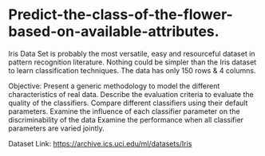 # Predict-the-class-of-the-flower-based-on-available-attributes.
Iris Data Set is probably the most versatile, easy and resourceful dataset in pattern recognition literature.
Nothing could be simpler than the Iris dataset to learn classification techniques. The data has only 150 rows & 4 columns.

Objective:
Present a generic methodology to model the different characteristics of real data.
Describe the evaluation criteria to evaluate the quality of the classifiers.
Compare different classifiers using their default parameters.
Examine the influence of each classifier parameter on the discriminability of the data
Examine the performance when all classifier parameters are varied jointly.

Dataset Link: https://archive.ics.uci.edu/ml/datasets/Iris

